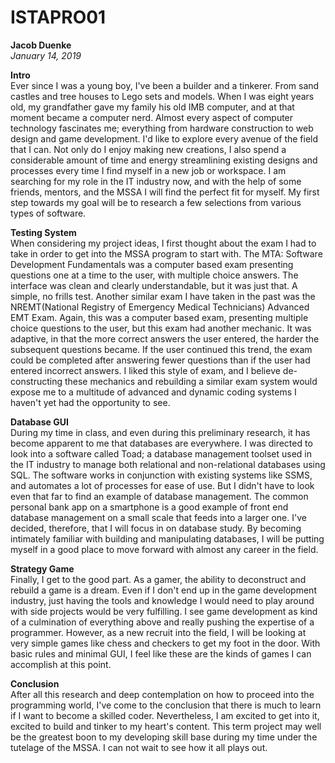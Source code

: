 # ISTAPRO01
**Jacob Duenke**  
*January 14, 2019*

**Intro**  
Ever since I was a young boy, I've been a builder and a tinkerer. From sand castles and tree houses to Lego sets and models. When I was eight years old, my grandfather gave my family his old IMB computer, and at that moment became a computer nerd. Almost every aspect of computer technology fascinates me; everything from hardware construction to web design and game development. I'd like to explore every avenue of the field that I can.
Not only do I enjoy making new creations, I also spend a considerable amount of time and energy streamlining existing designs and processes every time I find myself in a new job or workspace. I am searching for my role in the IT industry now, and with the help of some friends, mentors, and the MSSA I will find the perfect fit for myself. My first step towards my goal will be to research a few selections from various types of software.

**Testing System**  
When considering my project ideas, I first thought about the exam I had to take in order to get into the MSSA program to start with. The MTA: Software Development Fundamentals was a computer based exam presenting questions one at a time to the user, with multiple choice answers. The interface was clean and clearly understandable, but it was just that. A simple, no frills test. Another similar exam I have taken in the past was the NREMT(National Registry of Emergency Medical Technicians) Advanced EMT Exam. Again, this was a computer based exam, presenting multiple choice questions to the user, but this exam had another mechanic. It was adaptive, in that the more correct answers the user entered, the harder the subsequent questions became. If the user continued this trend, the exam could be completed after answering fewer questions than if the user had entered incorrect answers. I liked this style of exam, and I believe de-constructing these mechanics and rebuilding a similar exam system would expose me to a multitude of advanced and dynamic coding systems I haven't yet had the opportunity to see.

**Database GUI**  
During my time in class, and even during this preliminary research, it has become apparent to me that databases are everywhere. I was directed to look into a software called Toad; a database management toolset used in the IT industry to manage both relational and non-relational databases using SQL. The software works in conjunction with existing systems like SSMS, and automates a lot of processes for ease of use. But I didn't have to look even that far to find an example of database management. The common personal bank app on a smartphone is a good example of front end database management on a small scale that feeds into a larger one. I've decided, therefore, that I will focus in on database study. By becoming intimately familiar with building and manipulating databases, I will be putting myself in a good place to move forward with almost any career in the field.

**Strategy Game**  
Finally, I get to the good part. As a gamer, the ability to deconstruct and rebuild a game is a dream. Even if I don't end up in the game development industry, just having the tools and knowledge I would need to play around with side projects would be very fulfilling. I see game development as kind of a culmination of everything above and really pushing the expertise of a programmer. However, as a new recruit into the field, I will be looking at very simple games like chess and checkers to get my foot in the door. With basic rules and minimal GUI, I feel like these are the kinds of games I can accomplish at this point.

**Conclusion**  
After all this research and deep contemplation on how to proceed into the programming world, I've come to the conclusion that there is much to learn if I want to become a skilled coder. Nevertheless, I am excited to get into it, excited to build and tinker to my heart's content. This term project may well be the greatest boon to my developing skill base during my time under the tutelage of the MSSA. I can not wait to see how it all plays out. 
